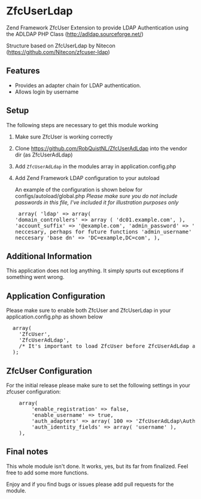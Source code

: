 ZfcUserLdap
================

Zend Framework ZfcUser Extension to provide LDAP Authentication using the 
ADLDAP PHP Class (http://adldap.sourceforge.net/)

Structure based on ZfcUserLdap by Nitecon (https://github.com/Nitecon/zfcuser-ldap)

## Features
- Provides an adapter chain for LDAP authentication.
- Allows login by username

## Setup

The following steps are necessary to get this module working
  
  1. Make sure ZfcUser is working correctly
  2. Clone https://github.com/RobQuistNL/ZfcUserAdLdap into the vendor dir (as ZfcUserAdLdap)
  3. Add `ZfcUserAdLdap` in the modules array in application.config.php 
  4. Add Zend Framework LDAP configuration to your autoload

     An example of the configuration is shown below for configs/autoload/global.php
     *Please make sure you do not include passwords in this file, I've included it
     for illustration purposes only*
    <pre class="brush:php">
    array(
    'ldap' => array(
        'domain_controllers' => array (
            'dc01.example.com',
        ),
        'account_suffix'     => '@example.com',
        'admin_password'     => '', //Not neccesary, perhaps for future functions
        'admin_username'     => '', //Not neccesary
        'base_dn'            => 'DC=example,DC=com',
    ),
      </pre>

## Additional Information

This application does not log anything. It simply spurts out exceptions if 
something went wrong.

## Application Configuration
Please make sure to enable both ZfcUser and ZfcUserLdap in your application.config.php as
shown below

<pre class="brush:php">
  array(
    'ZfcUser',
    'ZfcUserAdLdap',
    /* It's important to load ZfcUser before ZfcUserAdLdap as ZfcUserAdLdap is an addon to ZfcUser */
  );
</pre>

## ZfcUser Configuration

For the initial release please make sure to set the following settings in your
zfcuser configuration:
<pre class="brush:php">
    array(
        'enable_registration' => false,
        'enable_username' => true,
        'auth_adapters' => array( 100 => 'ZfcUserAdLdap\Authentication\Adapter\Ldap' ),
        'auth_identity_fields' => array( 'username' ),
    ),
</pre>

## Final notes

This whole module isn't done. It works, yes, but its far from finalized.
Feel free to add some more functions.

Enjoy and if you find bugs or issues please add pull requests for the module.

